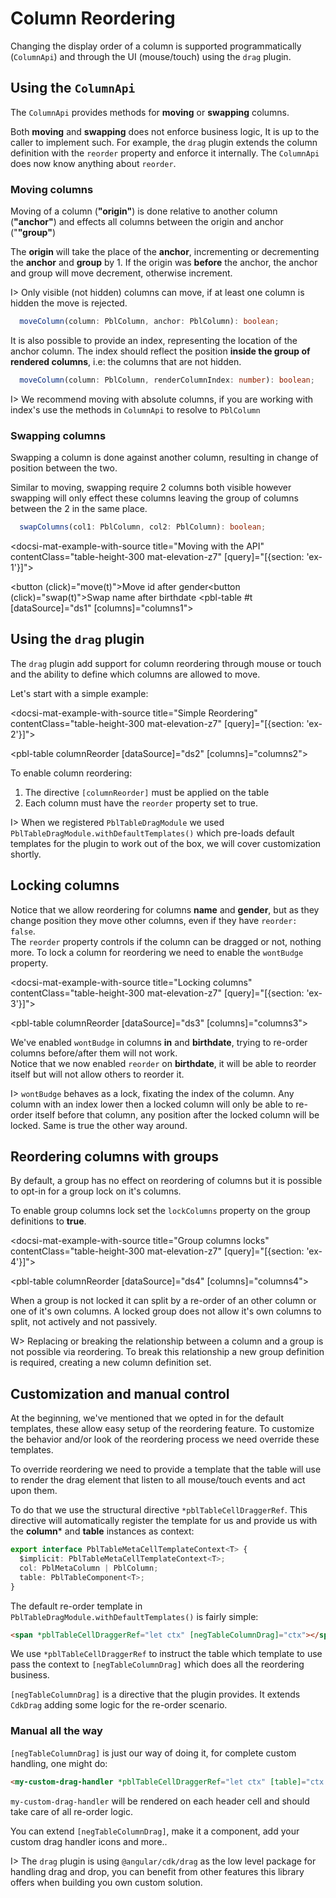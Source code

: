 # Column Reordering

Changing the display order of a column is supported programmatically (`ColumnApi`) and through the UI (mouse/touch) using the `drag` plugin.

## Using the `ColumnApi`

The `ColumnApi` provides methods for **moving** or **swapping** columns.

Both  **moving** and **swapping** does not enforce business logic, It is up to the caller to implement such.
For example, the `drag` plugin extends the column definition with the `reorder` property and enforce it internally.
The `ColumnApi` does now know anything about `reorder`.

### Moving columns

Moving of a column (**"origin"**) is done relative to another column (**"anchor"**) and effects
all columns between the origin and anchor ("**"group"**)

The **origin** will take the place of the **anchor**, incrementing or decrementing the **anchor** and **group** by 1.
If the origin was **before** the anchor, the anchor and group will move decrement, otherwise increment.

I> Only visible (not hidden) columns can move, if at least one column is hidden the move is rejected.

```typescript
  moveColumn(column: PblColumn, anchor: PblColumn): boolean;
```

It is also possible to provide an index, representing the location of the anchor column.
The index should reflect the position **inside the group of rendered columns**, i.e: the columns that are not hidden.

```typescript
  moveColumn(column: PblColumn, renderColumnIndex: number): boolean;
```

I> We recommend moving with absolute columns, if you are working with index's use the methods in `ColumnApi` to resolve to `PblColumn`

### Swapping columns

Swapping a column is done against another column, resulting in change of position between the two.

Similar to moving, swapping require 2 columns both visible however swapping will only effect these columns
leaving the group of columns between the 2 in the same place.

```typescript
  swapColumns(col1: PblColumn, col2: PblColumn): boolean;
```

<docsi-mat-example-with-source title="Moving with the API" contentClass="table-height-300 mat-elevation-z7" [query]="[{section: 'ex-1'}]">
  <!--@pebula-example:ex-1-->
  <button (click)="move(t)">Move id after gender</button><button (click)="swap(t)">Swap name after birthdate</button>
  <pbl-table #t [dataSource]="ds1" [columns]="columns1">
  </pbl-table>
  <!--@pebula-example:ex-1-->
</docsi-mat-example-with-source>

## Using the `drag` plugin

The `drag` plugin add support for column reordering through mouse or touch and the ability to define which columns are allowed to move.

Let's start with a simple example:

<docsi-mat-example-with-source title="Simple Reordering" contentClass="table-height-300 mat-elevation-z7" [query]="[{section: 'ex-2'}]">
  <!--@pebula-example:ex-2-->
  <pbl-table columnReorder
             [dataSource]="ds2" [columns]="columns2">
  </pbl-table>
  <!--@pebula-example:ex-2-->
</docsi-mat-example-with-source>

To enable column reordering:

1. The directive `[columnReorder]` must be applied on the table
2. Each column must have the `reorder` property set to true.

I> When we registered `PblTableDragModule` we used `PblTableDragModule.withDefaultTemplates()` which pre-loads
default templates for the plugin to work out of the box, we will cover customization shortly.

## Locking columns

Notice that we allow reordering for columns **name** and **gender**, but as they change position they move other columns, even if they have `reorder: false`.  
The `reorder` property controls if the column can be dragged or not, nothing more.
To lock a column for reordering we need to enable the `wontBudge` property.

<docsi-mat-example-with-source title="Locking columns" contentClass="table-height-300 mat-elevation-z7" [query]="[{section: 'ex-3'}]">
  <!--@pebula-example:ex-3-->
  <pbl-table columnReorder
             [dataSource]="ds3" [columns]="columns3">
  </pbl-table>
  <!--@pebula-example:ex-3-->
</docsi-mat-example-with-source>

We've enabled `wontBudge` in columns **in** and **birthdate**, trying to re-order columns before/after them will not work.  
Notice that we now enabled `reorder` on **birthdate**, it will be able to reorder itself but will not allow others to reorder it.

I> `wontBudge` behaves as a lock, fixating the index of the column. Any column with an index lower then a locked column
will only be able to re-order itself before that column, any position after the locked column will be locked. Same is true
the other way around.

## Reordering columns with groups

By default, a group has no effect on reordering of columns but it is possible to opt-in for a group lock on it's columns.

To enable group columns lock set the `lockColumns` property on the group definitions to **true**.

<docsi-mat-example-with-source title="Group columns locks" contentClass="table-height-300 mat-elevation-z7" [query]="[{section: 'ex-4'}]">
  <!--@pebula-example:ex-4-->
  <pbl-table columnReorder
             [dataSource]="ds4" [columns]="columns4">
  </pbl-table>
  <!--@pebula-example:ex-4-->
</docsi-mat-example-with-source>

When a group is not locked it can split by a re-order of an other column or one of it's own columns. A locked group does not allow it's own columns
to split, not actively and not passively.

W> Replacing or breaking the relationship between a column and a group is not possible via reordering. To break this relationship a new
group definition is required, creating a new column definition set.

## Customization and manual control

At the beginning, we've mentioned that we opted in for the default templates, these allow easy setup of the reordering feature. To customize the
behavior and/or look of the reordering process we need override these templates.

To override reordering we need to provide a template that the table will use to render the drag element that listen to all mouse/touch events
and act upon them.

To do that we use the structural directive `*pblTableCellDraggerRef`. This directive will automatically register the template for us
and provide us with the **column*** and **table** instances as context:

```typescript
export interface PblTableMetaCellTemplateContext<T> {
  $implicit: PblTableMetaCellTemplateContext<T>;
  col: PblMetaColumn | PblColumn;
  table: PblTableComponent<T>;
}
```

The default re-order template in `PblTableDragModule.withDefaultTemplates()` is fairly simple:

```html
<span *pblTableCellDraggerRef="let ctx" [negTableColumnDrag]="ctx"></span>
```

We use `*pblTableCellDraggerRef` to instruct the table which template to use pass the context to `[negTableColumnDrag]` which does all the reordering business.

`[negTableColumnDrag]` is a directive that the plugin provides. It extends `CdkDrag` adding some logic for the re-order scenario.

### Manual all the way

`[negTableColumnDrag]` is just our way of doing it, for complete custom handling, one might do:

```html
<my-custom-drag-handler *pblTableCellDraggerRef="let ctx" [table]="ctx.table" [column]="ctx.col"></my-custom-drag-handler>
```

`my-custom-drag-handler` will be rendered on each header cell and should take care of all re-order logic.

You can extend `[negTableColumnDrag]`, make it a component, add your custom drag handler icons and more..

I> The `drag` plugin is using `@angular/cdk/drag` as the low level package for handling drag and drop, you can benefit from other
features this library offers when building you own custom solution.

